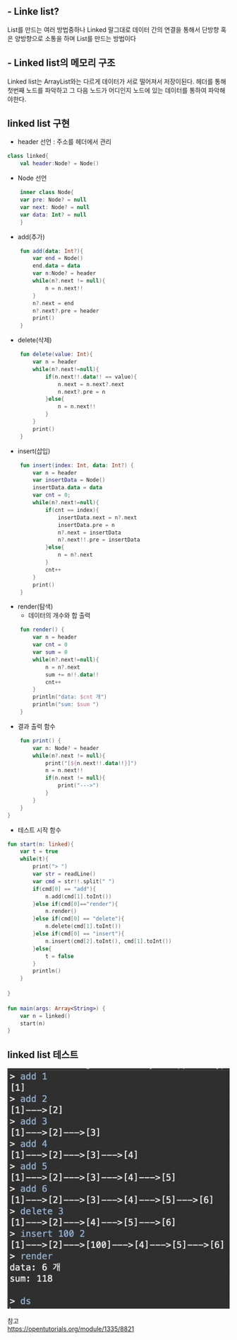 ## - Linke list?
List를 만드는 여러 방법중하나
Linked 말그대로 데이터 간의 연결을 통해서 단방향 혹은 양방향으로 소통을 하며 List를 만드는 방법이다

## - Linked list의 메모리 구조

Linked list는 ArrayList와는 다르게 데이터가 서로 떨어져서 저장이된다.
헤더를 통해 첫번째 노드를 파악하고 그 다음 노드가 어디인지 노드에 있는 데이터를 통하여 파악해야한다.

## linked list 구현

- header 선언 : 주소를 헤더에서 관리
```kotlin
class linked{
	val header:Node? = Node()
```	

- Node 선언

```kotlin
	inner class Node{
	var pre: Node? = null
	var next: Node? = null
	var data: Int? = null
	}
```

- add(추가)

```kotlin
	fun add(data: Int?){
		var end = Node()
		end.data = data
		var n:Node? = header
		while(n?.next != null){
			n = n.next!!
		}
		n?.next = end
		n?.next?.pre = header
		print()
	}
```

- delete(삭제)
```kotlin
	fun delete(value: Int){
		var n = header
		while(n?.next!=null){
			if(n.next!!.data!! == value){
				n.next = n.next?.next
				n.next?.pre = n
			}else{
				n = n.next!!
			}
		}
		print()
	}
```

- insert(삽입)

```kotlin
	fun insert(index: Int, data: Int?) {
		var n = header
		var insertData = Node()
		insertData.data = data
		var cnt = 0;
		while(n?.next!=null){
			if(cnt == index){
				insertData.next = n?.next
				insertData.pre = n
				n?.next = insertData
				n?.next!!.pre = insertData
			}else{
				n = n?.next
			}
			cnt++
		}
		print()
	}
```

- render(탐색)
    - 데이터의 개수와 합 출력

```kotlin
	fun render() {
		var n = header
		var cnt = 0
		var sum = 0
		while(n?.next!=null){
			n = n?.next
			sum += n!!.data!!
			cnt++
		}
		println("data: $cnt 개")
		println("sum: $sum ")
	}
```

- 결과 출력 함수

```kotlin
	fun print() {
		var n: Node? = header
		while(n?.next != null){
			print("[${n.next!!.data!!}]")
			n = n.next!!
			if(n.next != null){
				print("--->")
			}
		}
	}
}
```

- 테스트 시작 함수

```kotlin
fun start(n: linked){
	var t = true
	while(t){
		print("> ")
		var str = readLine()
		var cmd = str!!.split(" ")
		if(cmd[0] == "add"){
			n.add(cmd[1].toInt())
		}else if(cmd[0]=="render"){
			n.render()
		}else if(cmd[0] == "delete"){
			n.delete(cmd[1].toInt())
		}else if(cmd[0] == "insert"){
			n.insert(cmd[2].toInt(), cmd[1].toInt())
		}else{
			t = false
		}
		println()
	}
	
}

fun main(args: Array<String>) {
	var n = linked()
	start(n)
}
```


## linked list 테스트
![링크드 리스트 결과](./img/linked.png)



참고  
https://opentutorials.org/module/1335/8821